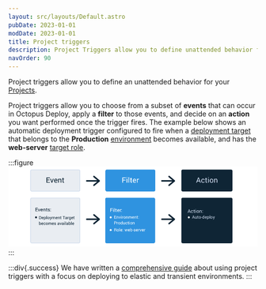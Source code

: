```yaml
---
layout: src/layouts/Default.astro
pubDate: 2023-01-01
modDate: 2023-01-01
title: Project triggers
description: Project Triggers allow you to define unattended behavior for your project such as automatically deploying a release to an environment.
navOrder: 90
---
```


Project triggers allow you to define an unattended behavior for your [Projects](/docs/projects).

Project triggers allow you to choose from a subset of **events** that can occur in Octopus Deploy, apply a **filter** to those events, and decide on an **action** you want performed once the trigger fires. The example below shows an automatic deployment trigger configured to fire when a [deployment target](/docs/infrastructure/) that belongs to the **Production** [environment](/docs/infrastructure/environments) becomes available, and has the **web-server** [target role](/docs/infrastructure/deployment-targets/#target-roles).

:::figure
![](/docs/projects/project-triggers/images/octopus-triggers-diagram.png "width=500")
:::

:::div{.success}
We have written a [comprehensive guide](/docs/deployments/patterns/elastic-and-transient-environments) about using project triggers with a focus on deploying to elastic and transient environments.
:::
